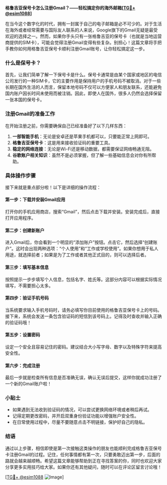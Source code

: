 **格鲁吉亚保号卡怎么注册Gmail？——轻松搞定你的海外邮箱[[TG💪+ @esim1088](https://t.me/s/esim1088)]**

在当今这个数字化的时代，拥有一封属于自己的电子邮箱是必不可少的。对于生活在海外或者经常需要与国际友人联系的人来说，Google旗下的Gmail无疑是最受欢迎的选择之一。然而，如果你手头只有一张格鲁吉亚的保号卡（也就是当地运营商提供的SIM卡），可能会觉得注册Gmail变得有些复杂。别担心！这篇文章将手把手教你如何用格鲁吉亚保号卡顺利注册Gmail账号，让你轻松搞定这一步。

### 什么是保号卡？

首先，让我们简单了解一下保号卡是什么。保号卡通常是由某个国家或地区的电信公司发行的一种SIM卡，它的主要作用是保持用户的手机号码不被取消。对于一些长期在国外生活的人而言，保留本地号码不仅可以方便家人和朋友联系，还能避免国内账户因长时间未使用而被注销。因此，即使人在国外，很多人仍然会选择保留一张本国的保号卡。

### 注册Gmail的准备工作

在开始注册之前，你需要确保自己已经准备好了以下几样东西：

1. **一部智能手机**：无论是安卓还是苹果手机都可以，只要能正常上网即可。
2. **格鲁吉亚保号卡**：这是用来接收验证码的重要工具。
3. **稳定的网络连接**：无论是Wi-Fi还是移动数据，都需要保证网络畅通无阻。
4. **谷歌账户相关知识**：虽然不是必须掌握，但了解一些基础信息会对你有所帮助。

### 具体操作步骤

接下来就是重点部分啦！以下是详细的操作流程：

#### 第一步：下载并安装Gmail应用
打开你的手机应用商店，搜索“Gmail”，然后点击下载并安装。安装完成后，直接打开应用程序。

#### 第二步：创建新账户
进入Gmail后，你会看到一个明显的“添加账户”按钮。点击它，然后选择“创建账户”。这时会出现两种选项：“个人使用”和“工作或学校使用”。如果你想用于私人用途，就选择前者；如果是为了工作或者其他正式目的，则可以选择后者。

#### 第三步：填写基本信息
按照提示一步步填写个人信息，包括名字、姓氏等。这部分内容可以根据实际情况填写，不需要担心太多。

#### 第四步：验证手机号码
当系统要求输入手机号码时，请务必填写你目前使用的格鲁吉亚保号卡上的号码。接下来，系统会发送一条包含验证码的短信到该号码上。记得及时查收并输入正确的验证码哦！

#### 第五步：设置密码
设定一个安全且容易记住的密码。建议结合大小写字母、数字以及特殊字符来提高安全性。

#### 第六步：完成注册
最后一步就是检查所有信息是否准确无误，确认无误后提交，这样你就成功注册了一个新的Gmail账户啦！

### 小贴士

- 如果遇到无法收到验证码的情况，可以尝试更换网络环境或者稍后再试。
- 记得定期更改密码，并开启双重身份验证功能以增强账户安全性。
- 在日常使用过程中，尽量不要随意点击不明链接，保护好自己的隐私。

### 结语

通过以上步骤，相信即使是第一次接触这类操作的朋友也能顺利完成格鲁吉亚保号卡注册Gmail的过程。记住，任何事情都有第一次，只要勇敢迈出第一步，后面的路就会越来越顺畅。希望这篇文章能够帮助到正在寻找答案的你，同时也欢迎大家分享更多实用技巧给大家。如果你还有其他疑问，随时可以在评论区留言讨论哦！

[[TG💪+ @esim1088](https://t.me/s/esim1088) ![Image](https://i.postimg.cc/4NQfJmqS/Snipaste-2025-05-13-00-14-12.png)]